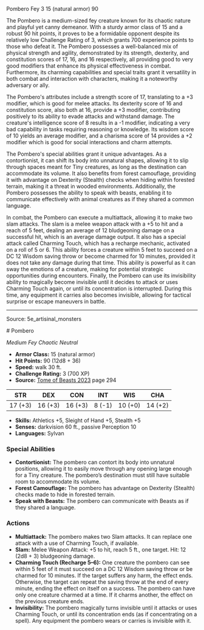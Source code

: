<MonsterName/>Pombero</MonsterName>
<CreatureType/>Fey</CreatureType>
<CR/>3</CR>
<AC/>15 (natural armor)</AC>
<HP/>90</HP>
<summary>The Pombero is a medium-sized fey creature known for its chaotic nature and playful yet canny demeanor. With a sturdy armor class of 15 and a robust 90 hit points, it proves to be a formidable opponent despite its relatively low Challenge Rating of 3, which grants 700 experience points to those who defeat it. The Pombero possesses a well-balanced mix of physical strength and agility, demonstrated by its strength, dexterity, and constitution scores of 17, 16, and 16 respectively, all providing good to very good modifiers that enhance its physical effectiveness in combat. Furthermore, its charming capabilities and special traits grant it versatility in both combat and interaction with characters, making it a noteworthy adversary or ally.</summary>

<detail>

The Pombero's attributes include a strength score of 17, translating to a +3 modifier, which is good for melee attacks. Its dexterity score of 16 and constitution score, also both at 16, provide a +3 modifier, contributing positively to its ability to evade attacks and withstand damage. The creature's intelligence score of 8 results in a -1 modifier, indicating a very bad capability in tasks requiring reasoning or knowledge. Its wisdom score of 10 yields an average modifier, and a charisma score of 14 provides a +2 modifier which is good for social interactions and charm attempts.

The Pombero's special abilities grant it unique advantages. As a contortionist, it can shift its body into unnatural shapes, allowing it to slip through spaces meant for Tiny creatures, as long as the destination can accommodate its volume. It also benefits from forest camouflage, providing it with advantage on Dexterity (Stealth) checks when hiding within forested terrain, making it a threat in wooded environments. Additionally, the Pombero possesses the ability to speak with beasts, enabling it to communicate effectively with animal creatures as if they shared a common language.

In combat, the Pombero can execute a multiattack, allowing it to make two slam attacks. The slam is a melee weapon attack with a +5 to hit and a reach of 5 feet, dealing an average of 12 bludgeoning damage on a successful hit, which is an average damage output. It also has a special attack called Charming Touch, which has a recharge mechanic, activated on a roll of 5 or 6. This ability forces a creature within 5 feet to succeed on a DC 12 Wisdom saving throw or become charmed for 10 minutes, provided it does not take any damage during that time. This ability is powerful as it can sway the emotions of a creature, making for potential strategic opportunities during encounters. Finally, the Pombero can use its invisibility ability to magically become invisible until it decides to attack or uses Charming Touch again, or until its concentration is interrupted. During this time, any equipment it carries also becomes invisible, allowing for tactical surprise or escape maneuvers in battle.</detail>



---

Source: 5e_artisinal_monsters

<statblock>
# Pombero

*Medium* *Fey* *Chaotic Neutral*

- **Armor Class:** 15 (natural armor)
- **Hit Points:** 90 (12d8 + 36)
- **Speed:** walk 30 ft.
- **Challenge Rating:** 3 (700 XP)
- **Source:** [Tome of Beasts 2023](https://koboldpress.com/kpstore/product/tome-of-beasts-1-2023-edition/) page 294

| STR | DEX | CON | INT | WIS | CHA |
| --- | --- | --- | --- | --- | --- |
| 17 (+3) | 16 (+3) | 16 (+3) | 8 (-1) | 10 (+0) | 14 (+2) |

- **Skills:** Athletics +5, Sleight of Hand +5, Stealth +5
- **Senses:** darkvision 60 ft., passive Perception 10
- **Languages:** Sylvan

### Special Abilities

- **Contortionist:** The pombero can contort its body into unnatural positions, allowing it to easily move through any opening large enough for a Tiny creature. The pombero’s destination must still have suitable room to accommodate its volume.
- **Forest Camouflage:** The pombero has advantage on Dexterity (Stealth) checks made to hide in forested terrain.
- **Speak with Beasts:** The pombero can communicate with Beasts as if they shared a language.

### Actions

- **Multiattack:** The pombero makes two Slam attacks. It can replace one attack with a use of Charming Touch, if available.
- **Slam:** Melee Weapon Attack: +5 to hit, reach 5 ft., one target. Hit: 12 (2d8 + 3) bludgeoning damage.
- **Charming Touch (Recharge 5–6):** One creature the pombero can see within 5 feet of it must succeed on a DC 12 Wisdom saving throw or be charmed for 10 minutes. If the target suffers any harm, the effect ends. Otherwise, the target can repeat the saving throw at the end of every minute, ending the effect on itself on a success. The pombero can have only one creature charmed at a time. If it charms another, the effect on the previous creature ends.
- **Invisibility:** The pombero magically turns invisible until it attacks or uses Charming Touch, or until its concentration ends (as if concentrating on a spell). Any equipment the pombero wears or carries is invisible with it.
</statblock>


